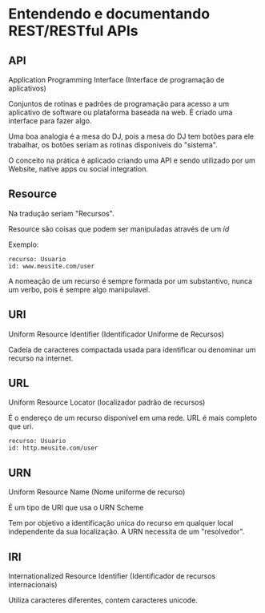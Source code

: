 # Entendendo e documentando REST/RESTful APIs

## API
Application Programming Interface (Interface de programação de aplicativos)

Conjuntos de rotinas e padrões de programação para acesso a um aplicativo de software ou plataforma baseada na web. É criado uma interface para fazer algo.

Uma boa analogia é a mesa do DJ, pois a mesa do DJ tem botões para ele trabalhar, os botões seriam as rotinas disponiveis do "sistema".

O conceito na prática é aplicado criando uma API e sendo utilizado por um Website, native apps ou social integration.

## Resource
Na tradução seriam "Recursos".

Resource são coisas que podem ser manipuladas através de um *id*

Exemplo:
```
recurso: Usuario
id: www.meusite.com/user
```

A nomeação de um recurso é sempre formada por um substantivo, nunca um verbo, pois é sempre algo manipulavel.

## URI 
Uniform Resource Identifier (Identificador Uniforme de Recursos)

Cadeia de caracteres compactada usada para identificar ou denominar um recurso na internet.

## URL
Uniform Resource Locator (localizador padrão de recursos)

É o endereço de um recurso disponivel em uma rede. URL é mais completo que uri.
```
recurso: Usuario
id: http.meusite.com/user
```

## URN
Uniform Resource Name (Nome uniforme de recurso)

É um tipo de URI que usa o URN Scheme

Tem por objetivo a identificação unica do recurso em qualquer local independente da sua localização. A URN necessita de um "resolvedor".


## IRI
Internationalized Resource Identifier (Identificador de recursos internacionais)

Utiliza caracteres diferentes, contem caracteres unicode.
